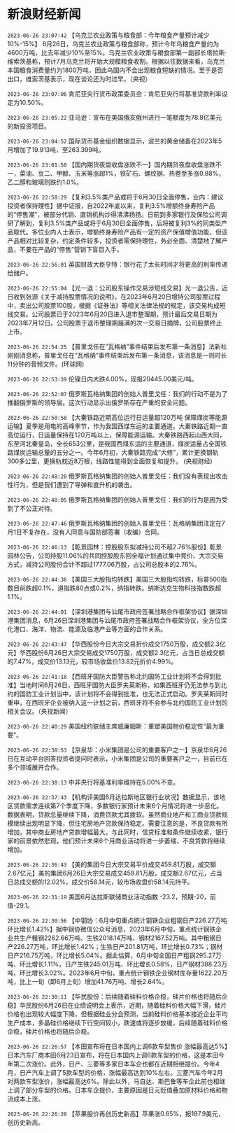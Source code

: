 # 新浪财经新闻
`2023-06-26 23:07:42` 【乌克兰农业政策与粮食部：今年粮食产量预计减少10%-15%】 6月26日，乌克兰农业政策与粮食部称，预计今年乌粮食产量约为4600万吨，比去年减少10%至15%。乌克兰农业政策与粮食部第一副部长塔拉斯·维索茨基称，预计7月乌克兰将开始大规模粮食收割。根据以往数据来看，乌克兰本国粮食消费量约为1800万吨，因此乌国内不会出现粮食短缺的情况。至于是否出口，维索茨基表示，现在谈论还为时过早。（央视）

`2023-06-26 23:07:06` 肯尼亚央行货币政策委员会：肯尼亚央行将基准贷款利率设定为10.50%。

`2023-06-26 23:05:22` 亚马逊：宣布在美国俄亥俄州进行一笔额度为78.8亿美元的新投资项目。

`2023-06-26 23:04:52` 国际货币基金组织数据显示，波兰的黄金储备在2023年5月增加了19.913吨，至263.399吨。

`2023-06-26 23:01:50` 【国内期货夜盘收盘涨跌不一】国内期货夜盘收盘涨跌不一，菜油、豆二、甲醇、玉米等涨超1%，铁矿石、螺纹钢、热卷至多涨0.88%，乙二醇和玻璃则跌约1.0%。

`2023-06-26 22:58:29` 【复利3.5%类产品或将于6月30日全面停售，业内：建议投资者保持理性】据中证报，自2022年底以来，复利3.5%增额终身寿险产品的“停售潮”，被部分代销、直销机构炒得沸沸扬扬。日前到多家银行及保险公司调研了解到，复利3.5%类产品或将于6月30日全面停售，后将被复利3%的同类型产品取代。多位业内人士表示，增额终身寿险产品有一定的资产保值增值功能，但该产品相对比较复杂，约定条件较多，投资者需保持理性，务必全面、清楚地了解产品，不要在产品的“停售”营销下盲目入手。

`2023-06-26 22:56:01` 英国财政大臣亨特：银行花了太长时间才将更高的利率传递给储户。

`2023-06-26 22:55:04` 【光一退：公司股东操作交易涉短线交易】光一退公告，近日收到张源《关于减持股票情况的说明》，在2023年6月20日增持公司股票过程中，卖出公司股票100股，根据《证券法》等相关法律法规的规定，该交易构成短线交易。公司股票已于2023年6月20日进入退市整理期，预计最后交易日期为2023年7月12日。公司股票于退市整理期届满的次一交易日摘牌，公司股票终止上市。

`2023-06-26 22:54:25` 【普里戈任在“瓦格纳”事件结束后发布第一条消息】法新社刚刚消息称，普里戈任在“瓦格纳”事件结束后发布第一条消息，该消息是一则时长11分钟的音频文件。(环球网)

`2023-06-26 22:53:39` 伦镍日内大跌4.00%，现报20445.00美元/吨。

`2023-06-26 22:52:07` 俄罗斯瓦格纳集团的创始人普里戈任：我们的行动不是为了推翻俄罗斯的领导层。这次行动显示出俄罗斯存在严重的安全问题。

`2023-06-26 22:50:58` 【大秦铁路近期高位运行日运量超120万吨 保障煤炭等能源运输】夏季是用电的高峰季节，作为我国西煤东运的主要通道，大秦铁路近期一直高位运行，日运量保持在120万吨以上，保障能源运输。大秦铁路西起山西大同，东至河北秦皇岛，全长653公里，是我国西煤东运的主要通道，煤炭运量占全国铁路煤炭运输总量的五分之一。今年6月初，大秦铁路完成“大修”，累计更换钢轨300多公里，更换轨枕近8万根，线路性能得到全面恢复和提升。 (央视财经)

`2023-06-26 22:48:20` 俄罗斯瓦格纳集团的创始人普里戈任：我们没有表现出攻击性行为，但是我们遭到了导弹和直升机的袭击。

`2023-06-26 22:48:05` 俄罗斯瓦格纳集团的创始人普里戈任：我们的行为是因为受到了不公正对待。

`2023-06-26 22:47:46` 俄罗斯瓦格纳集团的创始人普里戈任：瓦格纳集团注定在7月1日不复存在，没有人同意与国防部签署（收编）合同。

`2023-06-26 22:46:13` 【乾景园林：控股股东拟减持公司不超2.76%股份】乾景园林公告，公司持股11.06%的共同控股股东回全福计划通过集中竞价、大宗交易方式，减持公司股份合计不超过1777.06万股，占公司总股本的2.76%。

`2023-06-26 22:44:36` 【美国三大股指均转跌】美国三大股指均转跌，标普500指数目前跌超0.1%，道指跌80点或0.2%，纳指转跌。纳斯达克生物科技指数跌超1.1%。

`2023-06-26 22:44:01` 【深圳港集团与汕尾市政府签署战略合作框架协议】据深圳港集团消息，6月26日深圳港集团与汕尾市政府签署战略合作框架协议，全方位深化港口、海洋、物流、能源及临港产业等方面的合作关系。

`2023-06-26 22:43:47` 【华西股份今日大宗交易折价成交1750万股，成交额2.3亿元】华西股份6月26日大宗交易成交1750万股，成交额2.3亿元，占当日总成交额的7.47%，成交价13.13元，较市场收盘价13.82元折价4.99%。

`2023-06-26 22:41:18` 【西班牙国防大臣警告称北约国防工业计划将不会得到批准】当地时间6月26日，西班牙国防大臣罗夫莱斯称，如果西班牙仍无法参与到北约的国防工业计划当中，该计划将不会得到批准，也无法正式启动。罗夫莱斯同时重申，在西班牙企业被纳入这一计划之前，西班牙将不会参与北约国防工业计划的相关会议。（央视新闻）

`2023-06-26 22:40:29` 美国纽约联储主席威廉姆斯：重塑美国物价稳定性“最为重要”。

`2023-06-26 22:38:53` 【京泉华：小米集团是公司的重要客户之一】京泉华6月26日在互动平台回答投资者提问时表示，小米集团是公司的重要客户之一，目前已在多个领域展开合作。

`2023-06-26 22:38:13` 中非央行将基准利率维持在5.00%不变。

`2023-06-26 22:37:43` 【机构评美国6月达拉斯地区银行业状况】数据显示，该地区贷款需求连续第7个季度下降，多数银行家预计未来6个月情况将进一步恶化。数据表明，贷款总量继续下降，消费贷款尤其疲软。虽然商业地产和工商业贷款规模继续出现明显下降，但住宅房地产贷款保持稳定。需要注意的是，不良贷款有所增加，其中商业房地产贷款增幅最大。与此同时，信贷标准和条件继续收紧，银行家的前景依然悲观，他们预计未来6个月商业活动将进一步萎缩，不良贷款将继续增加。

`2023-06-26 22:36:43` 【美的集团今日大宗交易平价成交459.81万股，成交额2.67亿元】美的集团6月26日大宗交易成交459.81万股，成交额2.67亿元，占当日总成交额的12.02%，成交价58.14元，较市场收盘价58.14元持平。

`2023-06-26 22:31:19` 美国6月达拉斯联储商业活动指数 -23.2，预期-20，前值-29.1。

`2023-06-26 22:30:56` 【中钢协：6月中旬重点统计钢铁企业粗钢日产226.27万吨 环比增长1.42%】据中钢协微信公众号消息，2023年6月中旬，重点统计钢铁企业共生产粗钢2262.66万吨、生铁2018.14万吨、钢材2167.52万吨。其中粗钢日产226.27万吨，环比增长1.42%；生铁日产201.81万吨，环比增长0.73%；钢材日产216.75万吨，环比增长5.04%。据此估算，6月中旬全国日产粗钢295.27万吨、环比增长1.11%，日产生铁245.01万吨、环比增长0.58%，日产钢材388.23万吨、环比增长3.02%。2023年6月中旬，重点统计钢铁企业钢材库存量1622.20万吨，比上一旬（即6月上旬）增加41.76万吨、增长2.64%。

`2023-06-26 22:30:11` 【华民股份：后续随着硅料价格企稳，硅片价格也将随后企稳】华民股份6月26日在业绩说明会上表示，近期，随着硅料价格大幅下滑，硅片价格也出现较大幅度下降，但根据硅业分会预测，当前硅料价格基本接近企业平均生产成本，多晶硅价格继续下行空间较小，跌速或将逐步放缓，后续随着硅料价格企稳，硅片价格也将随后企稳。

`2023-06-26 22:26:57` 【本田宣布将在日本国内上调6款车型售价 涨幅最高达5%】日本汽车厂商本田6月23日宣布，将在日本国内上调6款车型的价格，这是本田今年第二次涨价。此外，日产、三菱等多家日本车企也都在近期相继提价。今年4月，日产汽车上调了5款车型的价格，涨幅最高达到10%左右。三菱汽车今年2月对两款车型涨价，涨幅最高达6%。除此以外，马自达、斯巴鲁等车企此前也相继上调了部分车型的价格。日本车企提价，主要原因是日元贬值叠加原材料价格和物流成本上涨。

`2023-06-26 22:26:20` 【苹果股价再创历史新高】苹果涨0.65%，报187.9美元，创历史新高。

